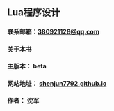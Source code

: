 ## Lua程序设计



#### 联系邮箱：380921128@qq.com



#### 关于本书


#### 主版本： beta

#### 网站地址： [shenjun7792.github.io](https://shenjun7792.github.io)

#### 作者： 沈军
